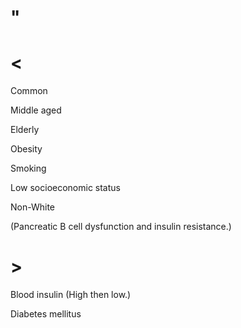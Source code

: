 # "

# <

Common

Middle aged

Elderly

Obesity

Smoking

Low socioeconomic status

Non-White

(Pancreatic B cell dysfunction and insulin resistance.)

# >

Blood insulin
(High then low.)

Diabetes mellitus
